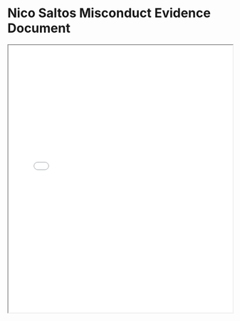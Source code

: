
<html lang="en">
<head>
    <meta charset="UTF-8">
    <meta name="viewport" content="width=device-width, initial-scale=1.0">
    <title>Nico Saltos Misconduct Evidence Document</title>
</head>
<body>
    <h1>Nico Saltos Misconduct Evidence Document</h1>
    <iframe src="Nico Saltos Misconduct Evidence Document.pdf" width="100%" height="600px"></iframe>
</body>
</html>
